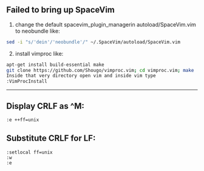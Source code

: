 
## Failed to bring up SpaceVim
1.  change the default spacevim_plugin_managerin autoload/SpaceVim.vim to neobundle like:
``` bash
sed -i "s/'dein'/'neobundle'/" ~/.SpaceVim/autoload/SpaceVim.vim
```
2. install vimproc like:
``` bash
apt-get install build-essential make
git clone https://github.com/Shougo/vimproc.vim; cd vimproc.vim; make
Inside that very directory open vim and inside vim type
:VimProcInstall
```

---


## Display CRLF as ^M:
```
:e ++ff=unix
```

## Substitute CRLF for LF:
```
:setlocal ff=unix  
:w  
:e  
```

